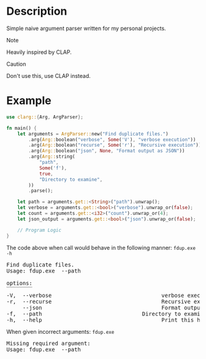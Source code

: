 # Description
Simple naive argument parser written for my personal projects. 

> [!NOTE]
> Heavily inspired by CLAP. 

> [!CAUTION]
> Don't use this, use CLAP instead.

# Example

```rust
use clarg::{Arg, ArgParser};

fn main() {
    let arguments = ArgParser::new("Find duplicate files.")
        .arg(Arg::boolean("verbose", Some('V'), "verbose execution"))
        .arg(Arg::boolean("recurse", Some('r'), "Recursive execution"))
        .arg(Arg::boolean("json", None, "Format output as JSON"))
        .arg(Arg::string(
            "path",
            Some('f'),
            true,
            "Directory to examine",
        ))
        .parse();

    let path = arguments.get::<String>("path").unwrap();
    let verbose = arguments.get::<bool>("verbose").unwrap_or(false);
    let count = arguments.get::<i32>("count").unwrap_or(4);
    let json_output = arguments.get::<bool>("json").unwrap_or(false);

    // Program Logic
}
```

The code above when call would behave in the following manner:
`fdup.exe -h`

<pre>
Find duplicate files.
Usage: fdup.exe  --path <PATH>

options:
‾‾‾‾‾‾‾‾
-V,  --verbose                                  verbose execution
-r,  --recurse                                  Recursive execution
     --json                                     Format output as JSON
-f,  --path <PATH>                              Directory to examine.
-h,  --help                                     Print this help message
</pre>

When given incorrect arguments:
`fdup.exe`
<pre>
Missing required argument:
Usage: fdup.exe  --path <PATH>
</pre>